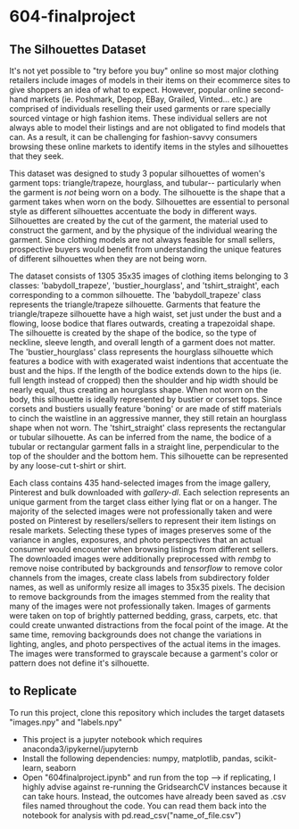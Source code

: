 # 604-finalproject
## The Silhouettes Dataset

It's not yet possible to "try before you buy" online so most major clothing retailers include images of models in their items on their ecommerce sites to give shoppers an idea of what to expect. However, popular online second-hand markets (ie. Poshmark, Depop, EBay, Grailed, Vinted... etc.) are comprised of individuals reselling their used garments or rare specially sourced vintage or high fashion items. These individual sellers are not always able to model their listings and are not obligated to find models that can. As a result, it can be challenging for fashion-savvy consumers browsing these online markets to identify items in the styles and silhouettes that they seek. 

This dataset was designed to study 3 popular silhouettes of women's garment tops: triangle/trapeze, hourglass, and tubular-- particularly when the garment is *not* being worn on a body. The silhouette is the shape that a garment takes when worn on the body. Silhouettes are essential to personal style as different silhouettes accentuate the body in different ways. Silhouettes are created by the cut of the garment, the material used to construct the garment, and by the physique of the individual wearing the garment. Since clothing models are not always feasible for small sellers, prospective buyers would benefit from understanding the unique features of different silhouettes when they are not being worn.  

The dataset consists of 1305 35x35 images of clothing items belonging to 3 classes: 'babydoll_trapeze', 'bustier_hourglass', and 'tshirt_straight', each corresponding to a common silhouette. The 'babydoll_trapeze' class represents the triangle/trapeze silhouette. Garments that feature the triangle/trapeze silhouette have a high waist, set just under the bust and a flowing, loose bodice that flares outwards, creating a trapezoidal shape. The silhouette is created by the shape of the bodice, so the type of neckline, sleeve length, and overall length of a garment does not matter. The 'bustier_hourglass' class represents the hourglass silhouette which features a bodice with with exagerated waist indentions that accentuate the bust and the hips. If the length of the bodice extends down to the hips (ie. full length instead of cropped) then the shoulder and hip width should be nearly equal, thus creating an hourglass shape. When not worn on the body, this silhouette is ideally represented by bustier or corset tops. Since corsets and bustiers usually feature 'boning' or are made of stiff materials to cinch the waistline in an aggressive manner, they still retain an hourglass shape when not worn. The 'tshirt_straight' class represents the rectangular or tubular silhouette. As can be inferred from the name, the bodice of a tubular or rectangular garment falls in a straight line, perpendicular to the top of the shoulder and the bottom hem. This silhouette can be represented by any loose-cut t-shirt or shirt. 

 Each class contains 435 hand-selected images from the image gallery, Pinterest and bulk downloaded with *gallery-dl*. Each selection represents an unique garment from the target class either lying flat or on a hanger. The majority of the selected images were not professionally taken and were posted on Pinterest by resellers/sellers to represent their item listings on resale markets. Selecting these types of images preserves some of the variance in angles, exposures, and photo perspectives that an actual consumer would encounter when browsing listings from different sellers. The downloaded images were additionally preprocessed with *rembg* to remove noise contributed by backgrounds and *tensorflow* to remove color channels from the images, create class labels from subdirectory folder names, as well as uniformly resize all images to 35x35 pixels. The decision to remove backgrounds from the images stemmed from the reality that many of the images were not professionally taken. Images of garments were taken on top of brightly patterned bedding, grass, carpets, etc. that could create unwanted distractions from the focal point of the image. At the same time, removing backgrounds does not change the variations in lighting, angles, and photo perspectives of the actual items in the images. The images were transformed to grayscale because a garment's color or pattern does not define it's silhouette.

## to Replicate
To run this project, clone this repository which includes the target datasets "images.npy" and "labels.npy"
- This project is a jupyter notebook which requires anaconda3/ipykernel/jupyternb
- Install the following dependencies: numpy, matplotlib, pandas, scikit-learn, seaborn
- Open "604finalproject.ipynb" and run from the top --> if replicating, I highly advise against re-running the GridsearchCV instances because it can take hours. Instead, the outcomes have already been saved as .csv files named throughout the code. You can read them back into the notebook for analysis with pd.read_csv("name_of_file.csv")


